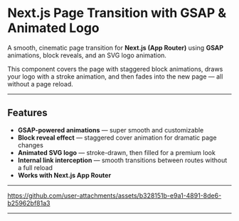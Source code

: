 # Next.js Page Transition with GSAP & Animated Logo  

A smooth, cinematic page transition for **Next.js (App Router)** using **GSAP** animations, block reveals, and an SVG logo animation.  

This component covers the page with staggered block animations, draws your logo with a stroke animation, and then fades into the new page — all without a page reload.  

---

## Features  

- **GSAP-powered animations** — super smooth and customizable  
- **Block reveal effect** — staggered cover animation for dramatic page changes  
- **Animated SVG logo** — stroke-drawn, then filled for a premium look  
- **Internal link interception** — smooth transitions between routes without a full reload  
- **Works with Next.js App Router**  

---


https://github.com/user-attachments/assets/b328151b-e9a1-4891-8de6-b25962bf81a3


---
